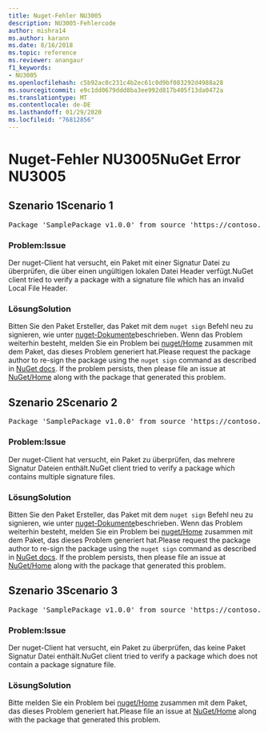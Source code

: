 ```yaml
---
title: Nuget-Fehler NU3005
description: NU3005-Fehlercode
author: mishra14
ms.author: karann
ms.date: 8/16/2018
ms.topic: reference
ms.reviewer: anangaur
f1_keywords:
- NU3005
ms.openlocfilehash: c5b92ac0c231c4b2ec61c0d9bf083292d4988a28
ms.sourcegitcommit: e9c1dd0679ddd8ba3ee992d817b405f13da0472a
ms.translationtype: MT
ms.contentlocale: de-DE
ms.lasthandoff: 01/29/2020
ms.locfileid: "76812856"
---
```

# <a name="nuget-error-nu3005"></a><span data-ttu-id="4159b-103">Nuget-Fehler NU3005</span><span class="sxs-lookup"><span data-stu-id="4159b-103">NuGet Error NU3005</span></span>

## <a name="scenario-1"></a><span data-ttu-id="4159b-104">Szenario 1</span><span class="sxs-lookup"><span data-stu-id="4159b-104">Scenario 1</span></span>

<pre>Package 'SamplePackage v1.0.0' from source 'https://contoso.com/index.json': The package contains an invalid package signature file.</pre>

### <a name="issue"></a><span data-ttu-id="4159b-105">Problem:</span><span class="sxs-lookup"><span data-stu-id="4159b-105">Issue</span></span>

<span data-ttu-id="4159b-106">Der nuget-Client hat versucht, ein Paket mit einer Signatur Datei zu überprüfen, die über einen ungültigen lokalen Datei Header verfügt.</span><span class="sxs-lookup"><span data-stu-id="4159b-106">NuGet client tried to verify a package with a signature file which has an invalid Local File Header.</span></span>


### <a name="solution"></a><span data-ttu-id="4159b-107">Lösung</span><span class="sxs-lookup"><span data-stu-id="4159b-107">Solution</span></span>

<span data-ttu-id="4159b-108">Bitten Sie den Paket Ersteller, das Paket mit dem `nuget sign` Befehl neu zu signieren, wie unter [nuget-Dokumente](../../create-packages/sign-a-package.md)beschrieben. Wenn das Problem weiterhin besteht, melden Sie ein Problem bei [nuget/Home](https://github.com/NuGet/Home/issues) zusammen mit dem Paket, das dieses Problem generiert hat.</span><span class="sxs-lookup"><span data-stu-id="4159b-108">Please request the package author to re-sign the package using the `nuget sign` command as described in [NuGet docs](../../create-packages/sign-a-package.md). If the problem persists, then please file an issue at [NuGet/Home](https://github.com/NuGet/Home/issues) along with the package that generated this problem.</span></span>



## <a name="scenario-2"></a><span data-ttu-id="4159b-109">Szenario 2</span><span class="sxs-lookup"><span data-stu-id="4159b-109">Scenario 2</span></span>

<pre>Package 'SamplePackage v1.0.0' from source 'https://contoso.com/index.json': The package contains multiple package signature files.</pre>

### <a name="issue"></a><span data-ttu-id="4159b-110">Problem:</span><span class="sxs-lookup"><span data-stu-id="4159b-110">Issue</span></span>

<span data-ttu-id="4159b-111">Der nuget-Client hat versucht, ein Paket zu überprüfen, das mehrere Signatur Dateien enthält.</span><span class="sxs-lookup"><span data-stu-id="4159b-111">NuGet client tried to verify a package which contains multiple signature files.</span></span>


### <a name="solution"></a><span data-ttu-id="4159b-112">Lösung</span><span class="sxs-lookup"><span data-stu-id="4159b-112">Solution</span></span>

<span data-ttu-id="4159b-113">Bitten Sie den Paket Ersteller, das Paket mit dem `nuget sign` Befehl neu zu signieren, wie unter [nuget-Dokumente](../../create-packages/sign-a-package.md)beschrieben. Wenn das Problem weiterhin besteht, melden Sie ein Problem bei [nuget/Home](https://github.com/NuGet/Home/issues) zusammen mit dem Paket, das dieses Problem generiert hat.</span><span class="sxs-lookup"><span data-stu-id="4159b-113">Please request the package author to re-sign the package using the `nuget sign` command as described in [NuGet docs](../../create-packages/sign-a-package.md). If the problem persists, then please file an issue at [NuGet/Home](https://github.com/NuGet/Home/issues) along with the package that generated this problem.</span></span>



## <a name="scenario-3"></a><span data-ttu-id="4159b-114">Szenario 3</span><span class="sxs-lookup"><span data-stu-id="4159b-114">Scenario 3</span></span>

<pre>Package 'SamplePackage v1.0.0' from source 'https://contoso.com/index.json': The package does not contain a valid package signature file.</pre>

### <a name="issue"></a><span data-ttu-id="4159b-115">Problem:</span><span class="sxs-lookup"><span data-stu-id="4159b-115">Issue</span></span>

<span data-ttu-id="4159b-116">Der nuget-Client hat versucht, ein Paket zu überprüfen, das keine Paket Signatur Datei enthält.</span><span class="sxs-lookup"><span data-stu-id="4159b-116">NuGet client tried to verify a package which does not contain a package signature file.</span></span>


### <a name="solution"></a><span data-ttu-id="4159b-117">Lösung</span><span class="sxs-lookup"><span data-stu-id="4159b-117">Solution</span></span>

<span data-ttu-id="4159b-118">Bitte melden Sie ein Problem bei [nuget/Home](https://github.com/NuGet/Home/issues) zusammen mit dem Paket, das dieses Problem generiert hat.</span><span class="sxs-lookup"><span data-stu-id="4159b-118">Please file an issue at [NuGet/Home](https://github.com/NuGet/Home/issues) along with the package that generated this problem.</span></span>
